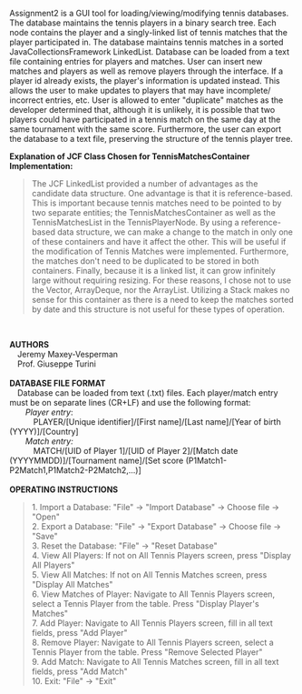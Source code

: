 Assignment2 is a GUI tool for loading/viewing/modifying tennis databases. The database maintains the tennis players in a binary search tree. Each node contains the player and a singly-linked list of tennis matches that the player participated in. The database maintains tennis matches in a sorted JavaCollectionsFramework LinkedList. Database can be loaded from a text file containing entries for players and matches. User can insert new matches and players as well as remove players through the interface. If a player id already exists, the player's information is updated instead. This allows the user to make updates to players that may have incomplete/ incorrect entries, etc. User is allowed to enter "duplicate" matches as the developer determined that, although it is unlikely, it is possible that two players could have participated in a tennis match on the same day at the same tournament with the same score. Furthermore, the user can export the database to a text file, preserving the structure of the tennis player tree.<br>
	
<b>Explanation of JCF Class Chosen for TennisMatchesContainer Implementation:</b><br>
<blockquote>The JCF LinkedList provided a number of advantages as the candidate data structure. One advantage is that it is reference-based. This is important because tennis matches need to be pointed to by two separate entities; the TennisMatchesContainer as well as the TennisMatchesList in the TennisPlayerNode. By using a reference-based data structure, we can make a change to the match in only one of these containers and have it affect the other. This will be useful if the modification of Tennis Matches were implemented. Furthermore, the matches don't need to be duplicated to be stored in both containers. Finally, because it is a linked list, it can grow infinitely large without requiring resizing. For these reasons, I chose not to use the Vector, ArrayDeque, nor the ArrayList. Utilizing a Stack makes no sense for this container as there is a need to keep the matches sorted by date and this structure is not useful for these types of operation.</blockquote><br>

<b>AUTHORS</b><br>
	&emsp;Jeremy Maxey-Vesperman<br>
	&emsp;Prof. Giuseppe Turini<br><br>
<b>DATABASE FILE FORMAT</b><br>
	&emsp;Database can be loaded from text (.txt) files. Each player/match entry must be on separate lines (CR+LF) and use the following format:<br>
	&emsp;&emsp;<i>Player entry</i>:<br>
		&emsp;&emsp;&emsp;PLAYER/[Unique identifier]/[First name]/[Last name]/[Year of birth (YYYY)]/[Country]<br>
	&emsp;&emsp;<i>Match entry:</i><br>
		&emsp;&emsp;&emsp;MATCH/[UID of Player 1]/[UID of Player 2]/[Match date (YYYYMMDD)]/[Tournament name]/[Set score (P1Match1-P2Match1,P1Match2-P2Match2,...)]<br><br>
<b>OPERATING INSTRUCTIONS</b><br>
  <blockquote>1. Import a Database: "File" -> "Import Database" -> Choose file -> "Open"<br>
	2. Export a Database: "File" -> "Export Database" -> Choose file -> "Save"<br>
	3. Reset the Database:	"File" -> "Reset Database"<br>
	4. View All Players: If not on All Tennis Players screen, press "Display All Players"<br>
	5. View All Matches: If not on All Tennis Matches screen, press "Display All Matches"<br>
	6. View Matches of Player: Navigate to All Tennis Players screen, select a Tennis Player from the table. Press "Display Player's Matches"<br>
	7. Add Player: Navigate to All Tennis Players screen, fill in all text fields, press "Add Player"<br>
	8. Remove Player: Navigate to All Tennis Players screen, select a Tennis Player from the table. Press "Remove Selected Player"<br>
	9. Add Match: Navigate to All Tennis Matches screen, fill in all text fields, press "Add Match"<br>
	10. Exit: "File" -> "Exit"</blockquote><br>
